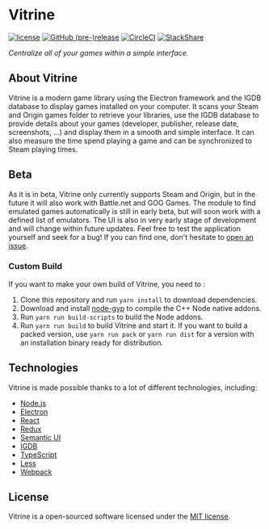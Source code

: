 # Vitrine
[![license](https://img.shields.io/github/license/paul-roman/vitrine.svg?style=flat-square)](https://github.com/paul-roman/vitrine/blob/master/LICENSE.md)
[![GitHub (pre-)release](https://img.shields.io/github/release/paul-roman/vitrine/all.svg?style=flat-square)](https://github.com/paul-roman/vitrine/releases)
[![CircleCI](https://img.shields.io/circleci/project/github/paul-roman/vitrine.svg?style=flat-square)](https://circleci.com/gh/paul-roman/vitrine)
[![StackShare](https://img.shields.io/badge/tech-stack-0690fa.svg?style=flat-square)](https://stackshare.io/paul-roman/vitrine)

_Centralize all of your games within a simple interface._

## About Vitrine
Vitrine is a modern game library using the Electron framework and the IGDB database to display games installed on your computer. It scans your Steam and Origin games folder to retrieve your libraries, use the IGDB database to provide details about your games (developer, publisher, release date, screenshots, ...) and display them in a smooth and simple interface. It can also measure the time spend playing a game and can be synchronized to Steam playing times.

## Beta
As it is in beta, Vitrine only currently supports Steam and Origin, but in the future it will also work with Battle.net and GOG Games. The module to find emulated games automatically is still in early beta, but will soon work with a defined list of emulators. The UI is also in very early stage of development and will change within future updates. Feel free to test the application yourself and seek for a bug! If you can find one, don't hesitate to [open an issue](https://github.com/paul-roman/vitrine/issues/new).

### Custom Build
If you want to make your own build of Vitrine, you need to : 
1) Clone this repository and run `yarn install` to download dependencies.
2) Download and install [node-gyp](https://github.com/nodejs/node-gyp) to compile the C++ Node native addons.
3) Run `yarn run build-scripts` to build the Node addons.
4) Run `yarn run build` to build Vitrine and start it. If you want to build a packed version, use `yarn run pack` or `yarn run dist` for a version with an installation binary ready for distribution.

## Technologies
Vitrine is made possible thanks to a lot of different technologies, including:
- [Node.js](https://nodejs.org)
- [Electron](https://electronjs.org)
- [React](https://reactjs.org)
- [Redux](https://redux.js.org)
- [Semantic UI](https://semantic-ui.com)
- [IGDB](https://www.igdb.com)
- [TypeScript](http://www.typescriptlang.org)
- [Less](http://lesscss.org)
- [Webpack](https://webpack.js.org)

## License
Vitrine is a open-sourced software licensed under the [MIT license](http://opensource.org/licenses/MIT).
